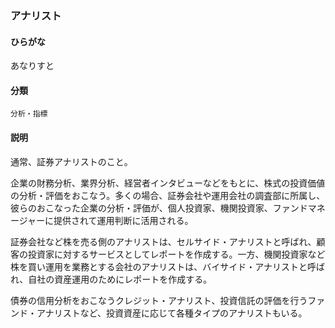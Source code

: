 <div style="display:none;">

## [あ行](securities-terms?id=あ行)

</div>

### アナリスト

#### ひらがな

あなりすと

#### 分類

`分析・指標`

#### 説明

通常、証券アナリストのこと。
 
企業の財務分析、業界分析、経営者インタビューなどをもとに、株式の投資価値の分析・評価をおこなう。多くの場合、証券会社や運用会社の調査部に所属し、彼らのおこなった企業の分析・評価が、個人投資家、機関投資家、ファンドマネージャーに提供されて運用判断に活用される。
 
証券会社など株を売る側のアナリストは、セルサイド・アナリストと呼ばれ、顧客の投資家に対するサービスとしてレポートを作成する。一方、機関投資家など株を買い運用を業務とする会社のアナリストは、バイサイド・アナリストと呼ばれ、自社の資産運用のためにレポートを作成する。
 
債券の信用分析をおこなうクレジット・アナリスト、投資信託の評価を行うファンド・アナリストなど、投資資産に応じて各種タイプのアナリストもいる。

<div style="display:none;">

## [か行](securities-terms?id=か行)
## [さ行](securities-terms?id=さ行)
## [た行](securities-terms?id=た行)
## [な行](securities-terms?id=な行)
## [は行](securities-terms?id=は行)
## [ま行](securities-terms?id=ま行)
## [や行](securities-terms?id=や行)
## [ら行](securities-terms?id=ら行)
## [わ行](securities-terms?id=わ行)
## [英数字・記号](securities-terms?id=英数字・記号)

</div>

